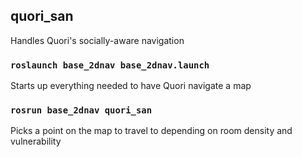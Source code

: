 ## quori_san
Handles Quori's socially-aware navigation

### `roslaunch base_2dnav base_2dnav.launch`
Starts up everything needed to have Quori navigate a map

### `rosrun base_2dnav quori_san`
Picks a point on the map to travel to depending on room density and vulnerability
